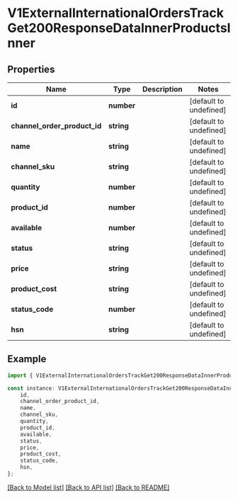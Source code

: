 # V1ExternalInternationalOrdersTrackGet200ResponseDataInnerProductsInner


## Properties

Name | Type | Description | Notes
------------ | ------------- | ------------- | -------------
**id** | **number** |  | [default to undefined]
**channel_order_product_id** | **string** |  | [default to undefined]
**name** | **string** |  | [default to undefined]
**channel_sku** | **string** |  | [default to undefined]
**quantity** | **number** |  | [default to undefined]
**product_id** | **number** |  | [default to undefined]
**available** | **number** |  | [default to undefined]
**status** | **string** |  | [default to undefined]
**price** | **string** |  | [default to undefined]
**product_cost** | **string** |  | [default to undefined]
**status_code** | **number** |  | [default to undefined]
**hsn** | **string** |  | [default to undefined]

## Example

```typescript
import { V1ExternalInternationalOrdersTrackGet200ResponseDataInnerProductsInner } from './api';

const instance: V1ExternalInternationalOrdersTrackGet200ResponseDataInnerProductsInner = {
    id,
    channel_order_product_id,
    name,
    channel_sku,
    quantity,
    product_id,
    available,
    status,
    price,
    product_cost,
    status_code,
    hsn,
};
```

[[Back to Model list]](../README.md#documentation-for-models) [[Back to API list]](../README.md#documentation-for-api-endpoints) [[Back to README]](../README.md)
